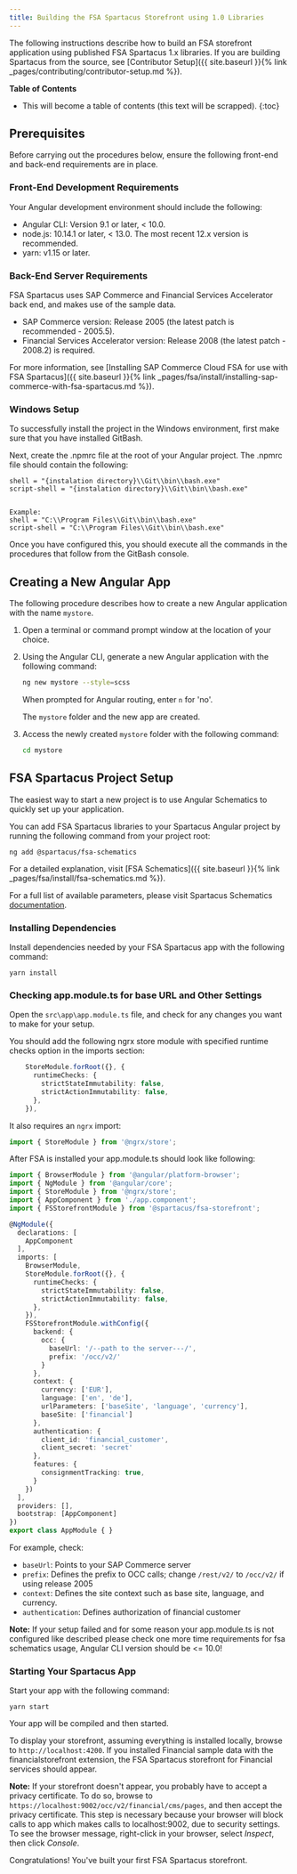 ```yaml
---
title: Building the FSA Spartacus Storefront using 1.0 Libraries
---
```


The following instructions describe how to build an FSA storefront application using published FSA Spartacus 1.x libraries. If you are building Spartacus from the source, see [Contributor Setup]({{ site.baseurl }}{% link _pages/contributing/contributor-setup.md %}).

**Table of Contents**

- This will become a table of contents (this text will be scrapped).
{:toc}

## Prerequisites

Before carrying out the procedures below, ensure the following front-end and back-end requirements are in place.

### Front-End Development Requirements

Your Angular development environment should include the following:

- Angular CLI: Version 9.1 or later, < 10.0.
- node.js: 10.14.1 or later, < 13.0. The most recent 12.x version is recommended.
- yarn: v1.15 or later.

### Back-End Server Requirements

FSA Spartacus uses SAP Commerce and Financial Services Accelerator back end, and makes use of the sample data.

- SAP Commerce version: Release 2005 (the latest patch is recommended - 2005.5).
- Financial Services Accelerator version: Release 2008 (the latest patch - 2008.2) is required.

For more information, see [Installing SAP Commerce Cloud FSA for use with FSA Spartacus]({{ site.baseurl }}{% link _pages/fsa/install/installing-sap-commerce-with-fsa-spartacus.md %}).

### Windows Setup

To successfully install the project in the Windows environment, first make sure that you have installed GitBash.

Next, create the .npmrc file at the root of your Angular project.
The .npmrc file should contain the following:

```shell
shell = "{instalation directory}\\Git\\bin\\bash.exe" 
script-shell = "{instalation directory}\\Git\\bin\\bash.exe" 


Example:
shell = "C:\\Program Files\\Git\\bin\\bash.exe"
script-shell = "C:\\Program Files\\Git\\bin\\bash.exe"
```

Once you have configured this, you should execute all the commands in the procedures that follow from the GitBash console.

## Creating a New Angular App

The following procedure describes how to create a new Angular application with the name `mystore`.

1. Open a terminal or command prompt window at the location of your choice.
1. Using the Angular CLI, generate a new Angular application with the following command:

   ```bash
   ng new mystore --style=scss
   ```

   When prompted for Angular routing, enter `n` for 'no'.

   The `mystore` folder and the new app are created.

1. Access the newly created `mystore` folder with the following command:

     ```bash
     cd mystore
     ```

## FSA Spartacus Project Setup

The easiest way to start a new project is to use Angular Schematics to quickly set up your application.  

You can add FSA Spartacus libraries to your Spartacus Angular project by running the following command from your project root:

```shell
ng add @spartacus/fsa-schematics
```

For a detailed explanation, visit [FSA Schematics]({{ site.baseurl }}{% link _pages/fsa/install/fsa-schematics.md %}).

For a full list of available parameters, please visit Spartacus Schematics [documentation](https://github.com/SAP/spartacus/tree/develop/projects/schematics).

### Installing Dependencies

Install dependencies needed by your FSA Spartacus app with the following command:

```shell
yarn install
```

### Checking app.module.ts for base URL and Other Settings

Open the `src\app\app.module.ts` file, and check for any changes you want to make for your setup.

You should add the following ngrx store module with specified runtime checks option in the imports section:

```ts
    StoreModule.forRoot({}, {
      runtimeChecks: {
        strictStateImmutability: false,
        strictActionImmutability: false,
      },
    }),
```

It also requires an `ngrx` import:

```ts
import { StoreModule } from '@ngrx/store';
```

After FSA is installed your app.module.ts should look like following:

```ts
import { BrowserModule } from '@angular/platform-browser';
import { NgModule } from '@angular/core';
import { StoreModule } from '@ngrx/store';
import { AppComponent } from './app.component';
import { FSStorefrontModule } from '@spartacus/fsa-storefront';

@NgModule({
  declarations: [
    AppComponent
  ],
  imports: [
    BrowserModule,
    StoreModule.forRoot({}, {
      runtimeChecks: {
        strictStateImmutability: false,
        strictActionImmutability: false,
      },
    }),
    FSStorefrontModule.withConfig({
      backend: {
        occ: {
          baseUrl: '/--path to the server---/',
          prefix: '/occ/v2/'
        }
      },
      context: {
        currency: ['EUR'],
        language: ['en', 'de'],
        urlParameters: ['baseSite', 'language', 'currency'],
        baseSite: ['financial']
      },
      authentication: {
        client_id: 'financial_customer',
        client_secret: 'secret'
      },
      features: {
        consignmentTracking: true,
      }
    })
  ],
  providers: [],
  bootstrap: [AppComponent]
})
export class AppModule { }
```

For example, check:

- `baseUrl`: Points to your SAP Commerce server
- `prefix`: Defines the prefix to OCC calls; change `/rest/v2/` to `/occ/v2/` if using release 2005
- `context`: Defines the site context such as base site, language, and currency.
- `authentication`: Defines authorization of financial customer

**Note:** If your setup failed and for some reason your app.module.ts is not configured like described please check one more time requirements for fsa schematics usage, Angular CLI version should be <= 10.0!

### Starting Your Spartacus App

Start your app with the following command:

```shell
yarn start
```

Your app will be compiled and then started.

To display your storefront, assuming everything is installed locally, browse to `http://localhost:4200`. If you installed Financial sample data with the financialstorefront extension, the FSA Spartacus storefront for Financial services should appear.

**Note:** If your storefront doesn't appear, you probably have to accept a privacy certificate. To do so, browse to `https://localhost:9002/occ/v2/financial/cms/pages`, and then accept the privacy certificate. This step is necessary because your browser will block calls to app which makes calls to localhost:9002, due to security settings. To see the browser message, right-click in your browser, select *Inspect*, then click *Console*.

Congratulations! You've built your first FSA Spartacus storefront.
